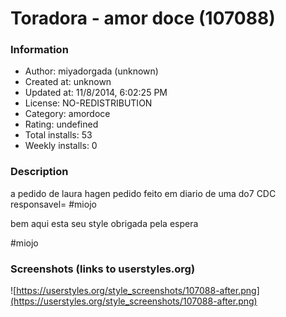 # Toradora - amor doce (107088)

### Information
- Author: miyadorgada (unknown)
- Created at: unknown
- Updated at: 11/8/2014, 6:02:25 PM
- License: NO-REDISTRIBUTION
- Category: amordoce
- Rating: undefined
- Total installs: 53
- Weekly installs: 0


### Description
a pedido de laura hagen
pedido feito em diario de uma do7
CDC responsavel= #miojo

bem aqui esta seu style obrigada pela espera

#miojo


### Screenshots (links to userstyles.org)
![https://userstyles.org/style_screenshots/107088-after.png](https://userstyles.org/style_screenshots/107088-after.png)


